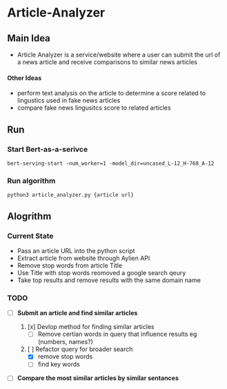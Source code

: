 # Article-Analyzer

## Main Idea

- Article Analyzer is a service/website where a user can submit
 the url of a news article and receive comparisons to similar news 
 articles 

#### Other Ideas
- perform text analysis on the article to determine a score related to lingustics used in fake news articles
- compare fake news lingusitcs score to related articles 

## Run

### Start Bert-as-a-serivce
`bert-serving-start -num_worker=1 -model_dir=uncased_L-12_H-768_A-12`

### Run algorithm 
`python3 article_analyzer.py {article url}`

## Alogrithm

### Current State

- Pass an article URL into the python script
- Extract article from website through Aylien API
- Remove stop words from article Title
- Use Title with stop words reomoved a google search qeury
- Take top results and remove results with the same domain name 


### TODO

- [ ] **Submit an article and find similar articles**
    1. [x] Devlop method for finding similar articles
        - [ ] Remove certian words in query that influence results eg (numbers,   names?)
    2. [ ] Refactor query for broader search
        - [x] remove stop words
        - [ ] find key words
- [ ] **Compare the most similar articles by similar sentances**





